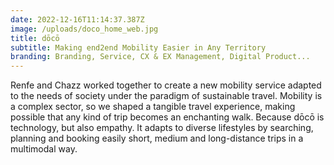 ```yaml
---
date: 2022-12-16T11:14:37.387Z
image: /uploads/doco_home_web.jpg
title: dōcō
subtitle: Making end2end Mobility Easier in Any Territory
branding: Branding, Service, CX & EX Management, Digital Product...
---
```


Renfe and Chazz worked together to create a new mobility service adapted to the needs of society under the paradigm of sustainable travel.
Mobility is a complex sector, so we shaped a tangible travel experience, making possible that any kind of trip becomes an enchanting walk. Because dōcō is technology, but also empathy. It adapts to diverse lifestyles by searching, planning and booking easily short, medium and long-distance trips in a multimodal way.
